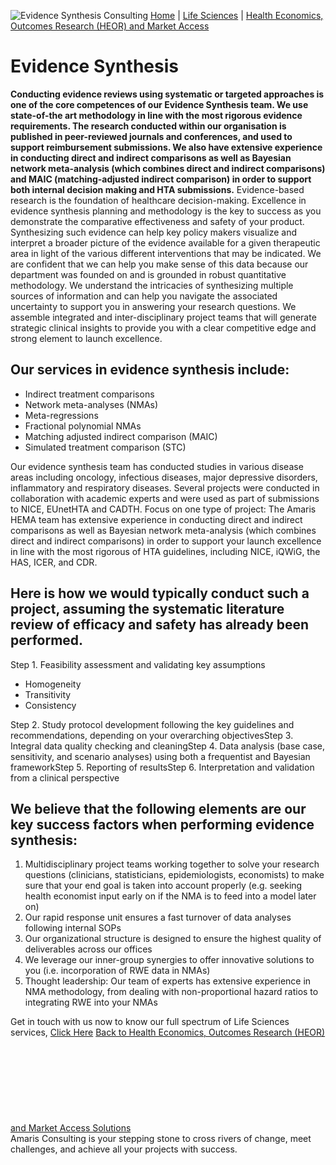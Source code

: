 ![Evidence Synthesis Consulting](https://amaris.com/wp-content/uploads/2020/08/Evidence-Synthesis-1.png)
[Home](https://amaris.com) | [Life Sciences](https://amaris.com/business-line/life-sciences/) | [Health Economics, Outcomes Research (HEOR) and Market Access](https://amaris.com/business-line/life-sciences/health-economics-outcomes-research-heor-and-market-access/)
# Evidence Synthesis
**Conducting evidence reviews using systematic or targeted approaches is one of the core competences of our Evidence Synthesis team. We use state-of-the art methodology in line with the most rigorous evidence requirements. The research conducted within our organisation is published in peer-reviewed journals and conferences, and used to support reimbursement submissions. We also have extensive experience in conducting direct and indirect comparisons as well as Bayesian network meta-analysis (which combines direct and indirect comparisons) and MAIC (matching-adjusted indirect comparison) in order to support both internal decision making and HTA submissions.**
Evidence-based research is the foundation of healthcare decision-making. Excellence in evidence synthesis planning and methodology is the key to success as you demonstrate the comparative effectiveness and safety of your product. Synthesizing such evidence can help key policy makers visualize and interpret a broader picture of the evidence available for a given therapeutic area in light of the various different interventions that may be indicated. We are confident that we can help you make sense of this data because our department was founded on and is grounded in robust quantitative methodology. We understand the intricacies of synthesizing multiple sources of information and can help you navigate the associated uncertainty to support you in answering your research questions. We assemble integrated and inter-disciplinary project teams that will generate strategic clinical insights to provide you with a clear competitive edge and strong element to launch excellence.
## Our services in evidence synthesis include:
  * Indirect treatment comparisons
  * Network meta-analyses (NMAs)
  * Meta-regressions
  * Fractional polynomial NMAs
  * Matching adjusted indirect comparison (MAIC)
  * Simulated treatment comparison (STC)


Our evidence synthesis team has conducted studies in various disease areas including oncology, infectious diseases, major depressive disorders, inflammatory and respiratory diseases.
Several projects were conducted in collaboration with academic experts and were used as part of submissions to NICE, EUnetHTA and CADTH.
Focus on one type of project: The Amaris HEMA team has extensive experience in conducting direct and indirect comparisons as well as Bayesian network meta-analysis (which combines direct and indirect comparisons) in order to support your launch excellence in line with the most rigorous of HTA guidelines, including NICE, iQWiG, the HAS, ICER, and CDR.
## Here is how we would typically conduct such a project, assuming the systematic literature review of efficacy and safety has already been performed.
Step 1. Feasibility assessment and validating key assumptions
  * Homogeneity
  * Transitivity
  * Consistency


Step 2. Study protocol development following the key guidelines and recommendations, depending on your overarching objectivesStep 3. Integral data quality checking and cleaningStep 4. Data analysis (base case, sensitivity, and scenario analyses) using both a frequentist and Bayesian frameworkStep 5. Reporting of resultsStep 6. Interpretation and validation from a clinical perspective
## We believe that the following elements are our key success factors when performing evidence synthesis:
  1. Multidisciplinary project teams working together to solve your research questions (clinicians, statisticians, epidemiologists, economists) to make sure that your end goal is taken into account properly (e.g. seeking health economist input early on if the NMA is to feed into a model later on)
  2. Our rapid response unit ensures a fast turnover of data analyses following internal SOPs
  3. Our organizational structure is designed to ensure the highest quality of deliverables across our offices
  4. We leverage our inner-group synergies to offer innovative solutions to you (i.e. incorporation of RWE data in NMAs)
  5. Thought leadership: Our team of experts has extensive experience in NMA methodology, from dealing with non-proportional hazard ratios to integrating RWE into your NMAs


Get in touch with us now to know our full spectrum of Life Sciences services, [Click Here](https://amaris.com/contact-us/)
[Back to Health Economics, Outcomes Research (HEOR) and Market Access Solutions](https://amaris.com/business-line/life-sciences/health-economics-outcomes-research-heor-and-market-access/)
![Amaris Logo](data:image/svg+xml,%3Csvg%20xmlns='http://www.w3.org/2000/svg'%20viewBox='0%200%200%200'%3E%3C/svg%3E)
Amaris Consulting is your stepping stone to cross rivers of change, meet challenges, and achieve all your projects with success.
